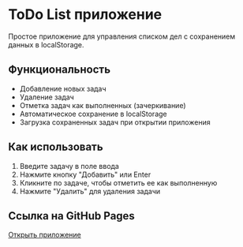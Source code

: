 # ToDo List приложение

Простое приложение для управления списком дел с сохранением данных в localStorage.

## Функциональность

- Добавление новых задач
- Удаление задач
- Отметка задач как выполненных (зачеркивание)
- Автоматическое сохранение в localStorage
- Загрузка сохраненных задач при открытии приложения

## Как использовать

1. Введите задачу в поле ввода
2. Нажмите кнопку "Добавить" или Enter
3. Кликните по задаче, чтобы отметить ее как выполненную
4. Нажмите "Удалить" для удаления задачи

## Ссылка на GitHub Pages

[Открыть приложение](https://ваш-username.github.io/ваш-репозиторий/)
